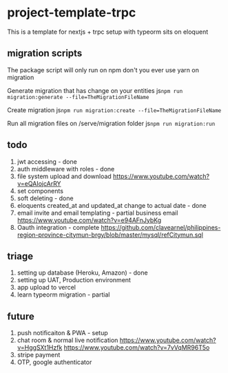 # project-template-trpc
This is a template for nextjs + trpc setup with typeorm sits on eloquent

## migration scripts
The package script will only run on npm don't you ever use yarn on migration

Generate migration that has change on your entities
js`npm run migration:generate --file=TheMigrationFileName`

Create migration
js`npm run migration:create --file=TheMigrationFileName`

Run all migration files on /serve/migration folder
js`npm run migration:run`

## todo

1. jwt accessing - done
2. auth middleware with roles - done
3. file system upload and download
https://www.youtube.com/watch?v=eQAIojcArRY
4. set components
5. soft deleting - done
6. eloquents created_at and updated_at change to actual date - done
7. email invite and email templating - partial business email https://www.youtube.com/watch?v=e94AFnJybKg
8. Oauth integration - complete
https://github.com/clavearnel/philippines-region-province-citymun-brgy/blob/master/mysql/refCitymun.sql
## triage

1. setting up database (Heroku, Amazon) - done
2. setting up UAT, Production environment 
3. app upload to vercel
4. learn typeorm migration - partial

## future
1. push notificaiton & PWA - setup
2. chat room & normal live notification
https://www.youtube.com/watch?v=HggSXt1Hzfk
https://www.youtube.com/watch?v=7vVqMR96T5o
3. stripe payment
4. OTP, google authenticator